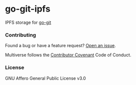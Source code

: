 # go-git-ipfs

IPFS storage for [go-git](https://github.com/go-git/go-git)

### Contributing

Found a bug or have a feature request? [Open an issue](https://github.com/multiverse-vcs/go-git-ipfs/issues/new).

Multiverse follows the [Contributor Covenant](https://contributor-covenant.org/version/2/0/code_of_conduct/) Code of Conduct.

### License

GNU Affero General Public License v3.0
